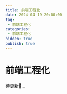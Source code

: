 ```yaml
---
title: 前端工程化
date: 2024-04-19 20:00:00
tag:
 - 前端工程化
categories:
 - 前端工程化
hidden: true
publish: true
---
```

# 前端工程化
待更新🚀...
